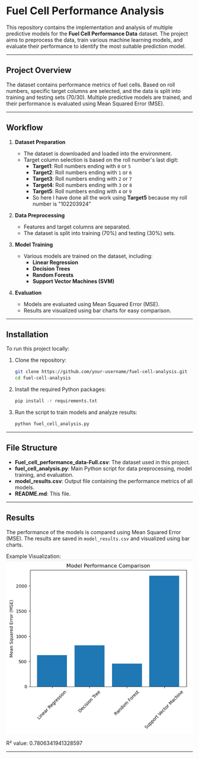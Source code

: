 # Fuel Cell Performance Analysis

This repository contains the implementation and analysis of multiple predictive models for the **Fuel Cell Performance Data** dataset. The project aims to preprocess the data, train various machine learning models, and evaluate their performance to identify the most suitable prediction model.

---

## Project Overview

The dataset contains performance metrics of fuel cells. Based on roll numbers, specific target columns are selected, and the data is split into training and testing sets (70/30). Multiple predictive models are trained, and their performance is evaluated using Mean Squared Error (MSE).

---

## Workflow

1. **Dataset Preparation**
   - The dataset is downloaded and loaded into the environment.
   - Target column selection is based on the roll number's last digit:
     - **Target1**: Roll numbers ending with `0` or `5`
     - **Target2**: Roll numbers ending with `1` or `6`
     - **Target3**: Roll numbers ending with `2` or `7`
     - **Target4**: Roll numbers ending with `3` or `8`
     - **Target5**: Roll numbers ending with `4` or `9`
     - So here I have done all the work using **Target5** because my roll number is "102203924"

2. **Data Preprocessing**
   - Features and target columns are separated.
   - The dataset is split into training (70%) and testing (30%) sets.

3. **Model Training**
   - Various models are trained on the dataset, including:
     - **Linear Regression**
     - **Decision Trees**
     - **Random Forests**
     - **Support Vector Machines (SVM)**

4. **Evaluation**
   - Models are evaluated using Mean Squared Error (MSE).
   - Results are visualized using bar charts for easy comparison.

---

## Installation

To run this project locally:

1. Clone the repository:
   ```bash
   git clone https://github.com/your-username/fuel-cell-analysis.git
   cd fuel-cell-analysis
   ```

2. Install the required Python packages:
   ```bash
   pip install -r requirements.txt
   ```

3. Run the script to train models and analyze results:
   ```bash
   python fuel_cell_analysis.py
   ```

---

## File Structure

- **Fuel_cell_performance_data-Full.csv**: The dataset used in this project.
- **fuel_cell_analysis.py**: Main Python script for data preprocessing, model training, and evaluation.
- **model_results.csv**: Output file containing the performance metrics of all models.
- **README.md**: This file.

---

## Results

The performance of the models is compared using Mean Squared Error (MSE). The results are saved in `model_results.csv` and visualized using bar charts.

Example Visualization:
![Model Performance](model_comparison.png)

R² value: 0.7806341941328597

---


